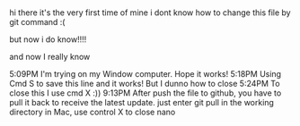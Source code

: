 \
hi there
it's the very first time of mine
i dont know how to change this file by git command 
:(

but now i do know!!!!

and now I really know

5:09PM I'm trying on my Window computer. Hope it works! 
5:18PM Using Cmd S to save this line and it works! But I dunno how to close
5:24PM To close this I use cmd X :)) 
9:13PM After push the file to github, you have to pull it back to receive the latest update.
just enter git pull in the working directory
in Mac, use control X to close nano



